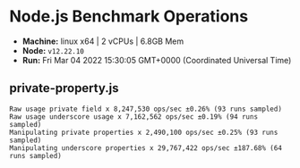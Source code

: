 # Node.js Benchmark Operations

* __Machine:__ linux x64 | 2 vCPUs | 6.8GB Mem
* __Node:__ `v12.22.10`
* __Run:__ Fri Mar 04 2022 15:30:05 GMT+0000 (Coordinated Universal Time)

## private-property.js
```
Raw usage private field x 8,247,530 ops/sec ±0.26% (93 runs sampled)
Raw usage underscore usage x 7,162,562 ops/sec ±0.19% (94 runs sampled)
Manipulating private properties x 2,490,100 ops/sec ±0.25% (93 runs sampled)
Manipulating underscore properties x 29,767,422 ops/sec ±187.68% (64 runs sampled)
```
